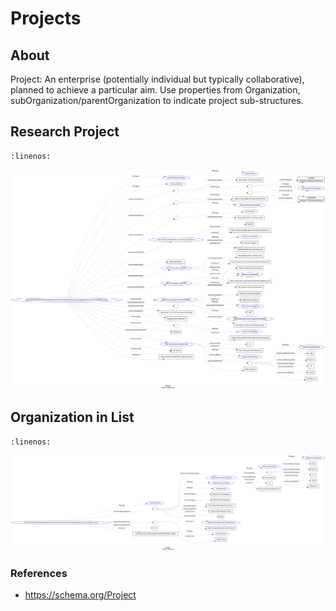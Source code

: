 # Projects

## About

Project: An enterprise (potentially individual but typically
collaborative), planned to achieve a particular aim. Use properties from
Organization, subOrganization/parentOrganization to indicate project sub-structures.


## Research Project

```{literalinclude} ./graphs/sosproj.json
:linenos:
```

![org list](./graphs/sosproj.svg)



## Organization in List

```{literalinclude} ./graphs/orglist.json
:linenos:
```

![org list](./graphs/orglist.svg)


### References

* https://schema.org/Project
  

